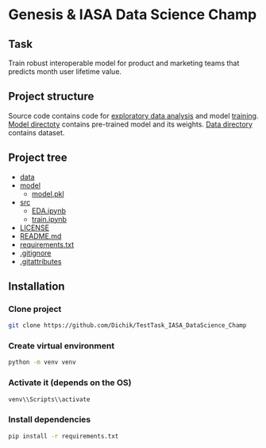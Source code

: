 # Genesis & IASA Data Science Champ

## Task
Train robust interoperable model for product and marketing teams that predicts month user lifetime value.

## Project structure
Source code contains code for [exploratory data analysis](./src//EDA.ipynb) and
model [training](./src/train.ipynb).
[Model directoty](./model/) contains pre-trained model and its weights.
[Data directory](./data/) contains dataset.

## Project tree

 * [data](./data)
 * [model](./model)
     * [model.pkl](./model/model.pkl)
 * [src](./src)
     * [EDA.ipynb](./src/EDA.ipynb)  
     * [train.ipynb](./src/train.ipynb)
 * [LICENSE](./LICENSE)
 * [README.md](./README.md)
 * [requirements.txt](./requirements.txt)
 * [.gitignore](./.gitignore)
 * [.gitattributes](./.gitattributes)

## Installation

### Clone project
```bash
git clone https://github.com/Dichik/TestTask_IASA_DataScience_Champ
```

### Create virtual environment
```bash
python -m venv venv
```

### Activate it (depends on the OS)
```bash
venv\\Scripts\\activate
```

### Install dependencies
```bash
pip install -r requirements.txt
```

